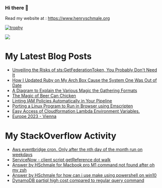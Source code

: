 ### Hi there 👋

Read my website at : https://www.henryschmale.org

[![trophy](https://github-profile-trophy.vercel.app/?username=hschmale16&theme=onedark&column=4&margin-w=15&margin-h=15)](https://github.com/ryo-ma/github-profile-trophy)

![](https://oosbvkzj53.execute-api.us-east-1.amazonaws.com/hit?url=https://github.com/hschmale16)

# My Latest Blog Posts
<!-- BLOG-POST-LIST:START -->
- [Unveiling the Risks of sts:GetFederationToken, You Probably Don&#39;t Need It](https://www.henryschmale.org/2024/05/02/GetFederationToken.html)
- [How I Updated Ruby on My Arch Box Cause the System One Was Out of Date](https://www.henryschmale.org/2024/04/15/ruby-arch.html)
- [A Diagram to Explain the Various Magic the Gathering Formats](https://www.henryschmale.org/2024/03/26/mtg-formats.html)
- [The Magic of Beer Can Chicken](https://www.henryschmale.org/2024/03/19/beercan-chicken.html)
- [Linting IAM Policies Automatically in Your Pipeline](https://www.henryschmale.org/2024/02/16/iam-linting.html)
- [Porting a Linux Program to Run in Browser using Emscripten](https://www.henryschmale.org/2023/12/21/emscripten.html)
- [Easy Access of Cloudformation Lambda Environment Variables.](https://www.henryschmale.org/2023/09/11/env-vars-cfn-stack.html)
- [Europe 2023 - Vienna](https://www.henryschmale.org/2023/08/03/vienna.html)
<!-- BLOG-POST-LIST:END -->

# My StackOverflow Activity
<!-- STACKOVERFLOW:START -->
- [Aws eventbridge cron. Only after the nth day of the month run on weekdays](https://stackoverflow.com/questions/77404783/aws-eventbridge-cron-only-after-the-nth-day-of-the-month-run-on-weekdays)
- [ServiceNow - client script getReference dot walk](https://stackoverflow.com/questions/77143949/servicenow-client-script-getreference-dot-walk)
- [Answer by HSchmale for Macbook pro M1 command not found after oh my zsh](https://stackoverflow.com/questions/74017859/macbook-pro-m1-command-not-found-after-oh-my-zsh/74017917#74017917)
- [Answer by HSchmale for how can i use make using powershell on win10](https://stackoverflow.com/questions/74016459/how-can-i-use-make-using-powershell-on-win10/74016524#74016524)
- [DynamoDB partiql high cost compared to regular query command](https://stackoverflow.com/questions/72524216/dynamodb-partiql-high-cost-compared-to-regular-query-command)
<!-- STACKOVERFLOW:END -->

